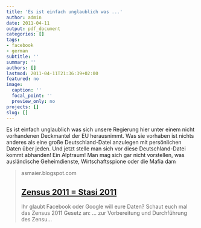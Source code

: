 ```yaml
---
title: 'Es ist einfach unglaublich was ...'
author: admin
date: 2011-04-11
output: pdf_document
categories: []
tags:
- facebook
- german
subtitle: ''
summary: ''
authors: []
lastmod: 2011-04-11T21:36:39+02:00
featured: no
image:
  caption: ''
  focal_point: ''
  preview_only: no
projects: []
slug: []
---
```

Es ist einfach unglaublich was sich unsere Regierung hier unter einem nicht vorhandenen Deckmantel der EU herausnimmt. Was sie vorhaben ist nichts anderes als eine große Deutschland-Datei anzulegen mit persönlichen Daten über jeden. Und jetzt stelle man sich vor diese Deutschland-Datei kommt abhanden! Ein Alptraum! Man mag sich gar nicht vorstellen, was ausländische Geheimdienste, Wirtschaftsspione oder die Mafia dam
> asmaier.blogspot.com
> ## [Zensus 2011 = Stasi 2011](http://asmaier.blogspot.com/2011/04/zensus-2011-stasi-2011.html)
>
>Ihr glaubt Facebook oder Google will eure Daten? Schaut euch mal das Zensus 2011 Gesetz  an: ... zur Vorbereitung und Durchführung des Zensu...

